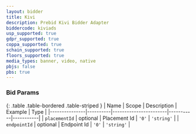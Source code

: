 ```yaml
---
layout: bidder
title: Kivi
description: Prebid Kivi Bidder Adapter
biddercode: kiviads
usp_supported: true
gdpr_supported: true
coppa_supported: true
schain_supported: true
floors_supported: true
media_types: banner, video, native
pbjs: false
pbs: true
---
```


### Bid Params

{: .table .table-bordered .table-striped }
| Name          | Scope    | Description           | Example   | Type      |
|---------------|----------|-----------------------|-----------|-----------|
| `placementId`      | optional | Placement Id         | `'0'`    | `'string'` |
| `endpointId`      | optional | Endpoint Id         | `'0'`    | `'string'` |
